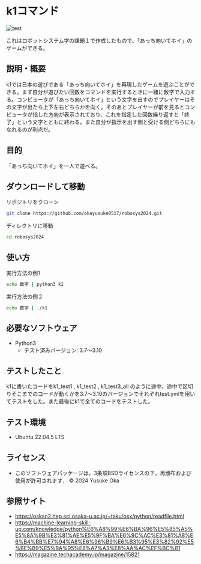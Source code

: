 # k1コマンド
![test](https://github.com/okayusuke0517/robosys2024/actions/workflows/test.yml/badge.svg)

これはロボットシステム学の課題１で作成したもので、「あっち向いてホイ」のゲームができる。

## 説明・概要

k1では日本の遊びである「あっち向いてホイ」を再現したゲームを遊ぶことができる。まず自分が遊びたい回数をコマンドを実行するときに一緒に数字で入力する。コンピュータが「あっち向いてホイ」という文字を出すのでプレイヤーはその文字が出たら上下左右どちらかを向く。そのあとプレイヤーが前を見るとコンピュータが指した方向が表示されており、これを指定した回数繰り返すと「終了」という文字とともに終わる。また自分が指示を出す側と受ける側どちらにもなれるのが利点だ。

## 目的

「あっち向いてホイ」を一人で遊べる。

## ダウンロードして移動

リポジトリをクローン
```bash
git clone https://github.com/okayusuke0517/robosys2024.git
```

ディレクトリに移動
```bash
cd robosys2024
```

## 使い方

実行方法の例1
```bash
echo 数字 | python3 k1
```

実行方法の例２
```bash
echo 数字 | ./k1
```

## 必要なソフトウェア

- Python3
  - テスト済みバージョン: 3.7～3.10

## テストしたこと

k1に書いたコードをk1\_test1 , k1\_test2 , k1\_test3\_all のように途中、途中で区切りそこまでのコードが動くかを3.7～3.10のバージョンでそれぞれtest.ymlを用いてテストをした。また最後にk1で全てのコードをテストした。

## テスト環境

 - Ubuntu 22.04.5 LTS

## ライセンス

* このソフトウェアパッケージは，3条項BSDライセンスの下，再頒布および使用が許可されます．
© 2024 Yusuke Oka

## 参照サイト

- https://osksn2.hep.sci.osaka-u.ac.jp/~taku/osx/python/readfile.html      
- https://machine-learning-skill-up.com/knowledge/python%E6%A8%99%E6%BA%96%E5%85%A5%E5%8A%9B%E3%81%AE%E5%9F%BA%E6%9C%AC%E3%81%A8%E6%B4%BB%E7%94%A8%E6%96%B9%E6%B3%95%E3%82%92%E5%BE%B9%E5%BA%95%E8%A7%A3%E8%AA%AC%EF%BC%81
- https://magazine.techacademy.jp/magazine/15821
